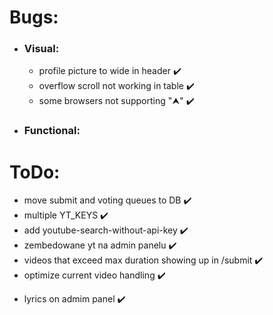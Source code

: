 # Bugs:

* ### Visual:
  * profile picture to wide in header ✔️
  * overflow scroll not working in table ✔️
  * some browsers not supporting "⮝" ✔️

* ### Functional:
  <!-- * `main.py` won't play next song after the first one ✔️ -->

# ToDo:

* move submit and voting queues to DB ✔️
* multiple YT_KEYS ✔️
* add youtube-search-without-api-key ✔️
* zembedowane yt na admin panelu ✔️
* videos that exceed max duration showing up in /submit ✔️
* optimize current video handling ✔️
<!-- * make `breakHandler.isBreakNow()` based on `datetime` ✔️ -->
* lyrics on admim panel ✔️

